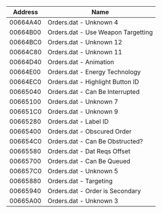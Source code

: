 | Address  | Name                                        |
|----------|---------------------------------------------|
| 00664A40 | Orders.dat - Unknown 4                      |
| 00664B00 | Orders.dat - Use Weapon Targetting          |
| 00664BC0 | Orders.dat - Unknown 12                     |
| 00664C80 | Orders.dat - Unknown 11                     |
| 00664D40 | Orders.dat - Animation                      |
| 00664E00 | Orders.dat - Energy Technology              |
| 00664EC0 | Orders.dat - Highlight Button ID            |
| 00665040 | Orders.dat - Can Be Interrupted             |
| 00665100 | Orders.dat - Unknown 7                      |
| 006651C0 | Orders.dat - Unknown 9                      |
| 00665280 | Orders.dat - Label ID                       |
| 00665400 | Orders.dat - Obscured Order                 |
| 006654C0 | Orders.dat - Can Be Obstructed?             |
| 00665580 | Orders.dat - Dat Reqs Offset                |
| 00665700 | Orders.dat - Can Be Queued                  |
| 006657C0 | Orders.dat - Unknown 5                      |
| 00665880 | Orders.dat - Targeting                      |
| 00665940 | Orders.dat - Order is Secondary             |
| 00665A00 | Orders.dat - Unknown 3                      |
